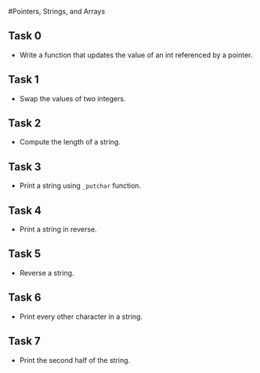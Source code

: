 #Pointers, Strings, and Arrays

## Task 0
- Write a function that updates the value of an int referenced by a pointer.

## Task 1
- Swap the values of two integers.

## Task 2
- Compute the length of a string.

## Task 3
- Print a string using `_putchar` function.

## Task 4
- Print a string in reverse.

## Task 5
- Reverse a string.

## Task 6
- Print every other character in a string.

## Task 7
- Print the second half of the string.
